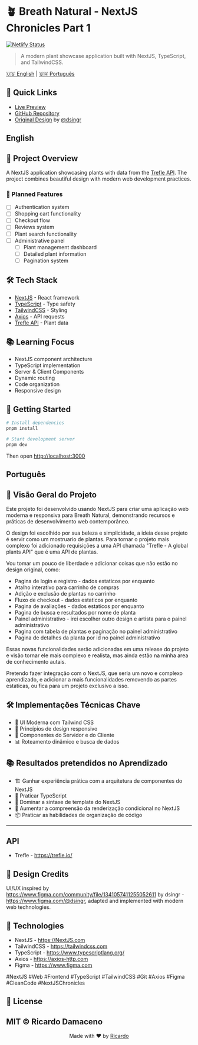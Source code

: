 # 🪴 Breath Natural - NextJS Chronicles Part 1

[![Netlify Status](https://api.netlify.com/api/v1/badges/d47b2f19-f948-4850-926f-40a3fdf478e8/deploy-status)](https://app.netlify.com/sites/breath-natural-nextjs-chronicles/deploys)


> A modern plant showcase application built with NextJS, TypeScript, and TailwindCSS.

[🇺🇸 English](#english) | [🇧🇷 Português](#português)

## 🔗 Quick Links
- [Live Preview](https://breath-natural-nextjs-chronicles.netlify.app/)
- [GitHub Repository](https://github.com/ricardo564)
- [Original Design](https://www.figma.com/community/file/1341057411255052611) by [@dsingr](https://www.figma.com/@dsingr)

<h2 id="english">English</h2>

## 🎯 Project Overview
A NextJS application showcasing plants with data from the [Trefle API](https://trefle.io/). The project combines beautiful design with modern web development practices.

### 🚀 Planned Features
- [ ] Authentication system
- [ ] Shopping cart functionality
- [ ] Checkout flow
- [ ] Reviews system
- [ ] Plant search functionality
- [ ] Administrative panel
  - [ ] Plant management dashboard
  - [ ] Detailed plant information
  - [ ] Pagination system

## 🛠️ Tech Stack
- [NextJS](https://nextjs.org/) - React framework
- [TypeScript](https://www.typescriptlang.org/) - Type safety
- [TailwindCSS](https://tailwindcss.com/) - Styling
- [Axios](https://axios-http.com/) - API requests
- [Trefle API](https://trefle.io/) - Plant data

## 📚 Learning Focus
- NextJS component architecture
- TypeScript implementation
- Server & Client Components
- Dynamic routing
- Code organization
- Responsive design

## 🚀 Getting Started

```bash
# Install dependencies
pnpm install

# Start development server
pnpm dev
```

Then open [http://localhost:3000](http://localhost:3000)

<h2 id="português">Português</h2>

## 🎯 Visão Geral do Projeto
Este projeto foi desenvolvido usando NextJS para criar uma aplicação web moderna e responsiva para Breath Natural, demonstrando recursos e práticas de desenvolvimento web contemporâneo.

O design foi escolhido por sua beleza e simplicidade, a ideia desse projeto é servir como um mostruario de plantas. Para tornar o projeto mais complexo foi adicionado requisições a uma API chamada "Trefle - A global plants API" que é uma API de plantas.

Vou tomar um pouco de liberdade e adicionar coisas que não estão no design original, como:
- Pagina de login e registro - dados estaticos por enquanto
- Atalho interativo para carrinho de compras
- Adição e exclusão de plantas no carrinho
- Fluxo de checkout - dados estaticos por enquanto
- Pagina de avaliações - dados estaticos por enquanto
- Pagina de busca e resultados por nome de planta
- Painel administrativo - irei escolher outro design e artista para o painel administrativo
- Pagina com tabela de plantas e paginação no painel administrativo
- Pagina de detalhes da planta por id no painel administrativo

Essas novas funcionalidades serão adicionadas em uma release do projeto e visão tornar ele mais complexo e realista, mas ainda estão na minha area de conhecimento autais.

Pretendo fazer integração com o NextJS, que seria um novo e complexo aprendizado, e adicionar a mais funcionalidades removendo as partes estaticas, ou fica para um projeto exclusivo a isso.

## 🛠️ Implementações Técnicas Chave
- 🎨 UI Moderna com Tailwind CSS
- 📱 Princípios de design responsivo
- 🎯 Componentes do Servidor e do Cliente
- 📊 Roteamento dinâmico e busca de dados

## 📚 Resultados pretendidos no Aprendizado
- 🏗️ Ganhar experiência prática com a arquitetura de componentes do NextJS
- 📘 Praticar TypeScript
- 🎨 Dominar a sintaxe de template do NextJS
- 🔄 Aumentar a compreensão da renderização condicional no NextJS
- 📦 Praticar as habilidades de organização de código

---

## API
- Trefle - https://trefle.io/

## 🎨 Design Credits
UI/UX inspired by https://www.figma.com/community/file/1341057411255052611 by dsingr - https://www.figma.com/@dsingr, adapted and implemented with modern web technologies.

## 🚀 Technologies
- NextJS - https://NextJS.com
- TailwindCSS - https://tailwindcss.com
- TypeScript - https://www.typescriptlang.org/
- Axios - https://axios-http.com
- Figma - https://www.figma.com

#NextJS #Web #Frontend #TypeScript #TailwindCSS #Git #Axios #Figma #CleanCode #NextJSChronicles

## 📄 License
MIT © Ricardo Damaceno
---

<p align="center">
Made with ❤️ by <a href="https://github.com/ricardo564">Ricardo</a>
</p>

